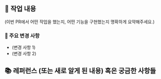 ## 📝 작업 내용

(이번 PR에서 어떤 작업을 했는지, 어떤 기능을 구현했는지 명확하게 요약해주세요.)

### 🎯 주요 변경 사항

- (변경 사항 1)
- (변경 사항 2)


## 📚 레퍼런스 (또는 새로 알게 된 내용) 혹은 궁금한 사항들
<!-- 참고할 사항이 있다면 적어주세요 -->
